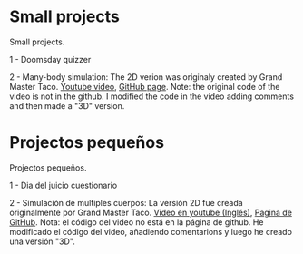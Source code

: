 # Small projects

Small projects. 

  1 - Doomsday quizzer
  
  2 - Many-body simulation: The 2D verion was originaly created by Grand Master Taco. <a href="https://www.youtube.com/watch?v=H8OBbCtSQnI">Youtube video</a>, <a href="https://github.com/DiscipleTaquito/Taco-Projects">GitHub page</a>. Note: the original code of the video is not in the github. I modified the code in the video adding comments and then made a "3D" version.
  
# Projectos pequeños

Projectos pequeños.

  1 - Dia del juicio cuestionario
  
  2 - Simulación de multiples cuerpos: La versión 2D fue creada originalmente por Grand Master Taco. <a href="https://www.youtube.com/watch?v=H8OBbCtSQnI">Video en youtube (Inglés)</a>, <a href="https://github.com/DiscipleTaquito/Taco-Projects">Pagina de GitHub</a>. Nota: el código del video no está en la página de github. He modificado el código del video, añadiendo comentarions y luego he creado una versión "3D".
